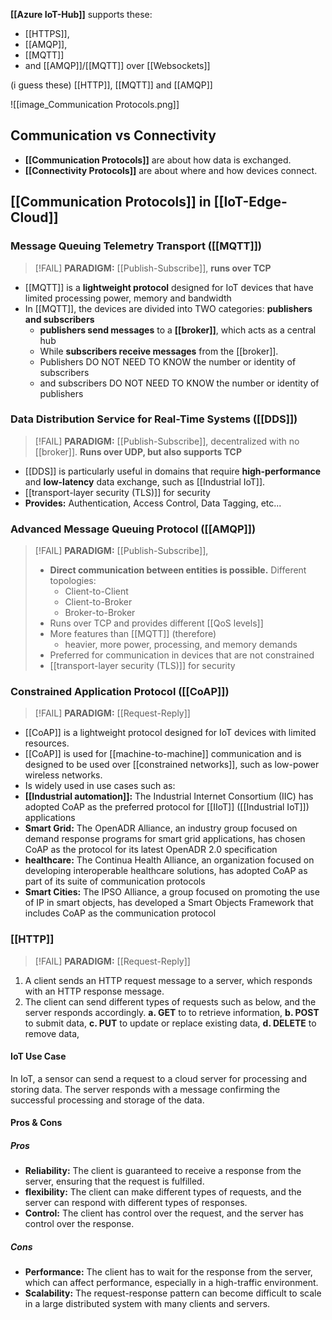 **[[Azure IoT-Hub]]** supports these: 
- [[HTTPS]], 
- [[AMQP]], 
- [[MQTT]]
- and [[AMQP]]/[[MQTT]] over [[Websockets]]

(i guess these) [[HTTP]], [[MQTT]] and [[AMQP]]

![[image_Communication Protocols.png]]
## Communication vs Connectivity
- **[[Communication Protocols]]** are about how data is exchanged.
- **[[Connectivity Protocols]]** are about where and how devices connect.

## [[Communication Protocols]] in [[IoT-Edge-Cloud]]
### Message Queuing Telemetry Transport ([[MQTT]])
> [!FAIL] **PARADIGM:** [[Publish-Subscribe]], **runs over TCP**

- [[MQTT]] is a **lightweight protocol** designed for IoT devices that have limited processing power, memory and bandwidth
- In [[MQTT]], the devices are divided into TWO categories: **publishers and subscribers**
	- **publishers send messages** to a **[[broker]]**, which acts as a central hub
	- While **subscribers receive messages** from the [[broker]].
	- Publishers DO NOT NEED TO KNOW the number or identity of subscribers
	- and subscribers DO NOT NEED TO KNOW the number or identity of publishers
### Data Distribution Service for Real-Time Systems ([[DDS]])
> [!FAIL] **PARADIGM:** [[Publish-Subscribe]], decentralized with no [[broker]]. **Runs over UDP, but also supports TCP**

- [[DDS]] is particularly useful in domains that require **high-performance** and **low-latency** data exchange, such as [[Industrial IoT]].
- [[transport-layer security (TLS)]] for security
- **Provides:** Authentication, Access Control, Data Tagging, etc...
### Advanced Message Queuing Protocol ([[AMQP]])
> [!FAIL] **PARADIGM:** [[Publish-Subscribe]], 
> - **Direct communication between entities is possible.** Different topologies:
> 	- Client-to-Client
> 	- Client-to-Broker
> 	- Broker-to-Broker
> - Runs over TCP and provides different [[QoS levels]]
> - More features than [[MQTT]] (therefore)
> 	- heavier, more power, processing, and memory demands
> - Preferred for communication in devices that are not constrained
> - [[transport-layer security (TLS)]] for security
### Constrained Application Protocol ([[CoAP]])
> [!FAIL] **PARADIGM:** [[Request-Reply]]
- [[CoAP]] is a lightweight protocol designed for IoT devices with limited resources.
- [[CoAP]] is used for [[machine-to-machine]] communication and is designed to be used over [[constrained networks]], such as low-power wireless networks.
- Is widely used in use cases such as:
- **[[Industrial automation]]:** The Industrial Internet Consortium (IIC) has adopted CoAP as the preferred protocol for [[IIoT]] ([[Industrial IoT]]) applications
- **Smart Grid:** The OpenADR Alliance, an industry group focused on demand response programs for smart grid applications, has chosen CoAP as the protocol for its latest OpenADR 2.0 specification
- **healthcare:** The Continua Health Alliance, an organization focused on developing interoperable healthcare solutions, has adopted CoAP as part of its suite of communication protocols
- **Smart Cities:** The IPSO Alliance, a group focused on promoting the use of IP in smart objects, has developed a Smart Objects Framework that includes CoAP as the communication protocol
### [[HTTP]]
> [!FAIL] **PARADIGM:** [[Request-Reply]]

1. A client sends an HTTP request message to a server, which responds with an HTTP response message.
2. The client can send different types of requests such as below, and the server responds accordingly.
	**a. GET** to to retrieve information,
	**b. POST** to submit data,
	**c. PUT** to update or replace existing data,
	**d. DELETE** to remove data,
#### IoT Use Case
In IoT, a sensor can send a request to a cloud server for processing and storing data. The server responds with a message confirming the successful processing and storage of the data.
#### Pros & Cons
##### Pros
- **Reliability:** The client is guaranteed to receive a response from the server, ensuring that the request is fulfilled.
- **flexibility:** The client can make different types of requests, and the server can respond with different types of responses.
- **Control:** The client has control over the request, and the server has control over the response.
##### Cons
- **Performance:** The client has to wait for the response from the server, which can affect performance, especially in a high-traffic environment.
- **Scalability:** The request-response pattern can become difficult to scale in a large distributed system with many clients and servers.

